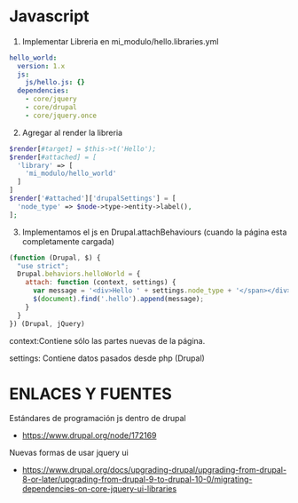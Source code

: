 Javascript
========
#### 

1. Implementar Libreria en mi_modulo/hello.libraries.yml
```yml
hello_world:
  version: 1.x
  js:
    js/hello.js: {}
  dependencies:
    - core/jquery
    - core/drupal
    - core/jquery.once
```

2. Agregar al render la libreria
```php
$render[#target] = $this->t('Hello');
$render[#attached] = [
  'library' => [
    'mi_modulo/hello_world'
  ]
]
$render['#attached']['drupalSettings'] = [
  'node_type' => $node->type->entity->label(),
];    
```

3. Implementamos el js en Drupal.attachBehaviours (cuando la página esta completamente cargada)
```js
(function (Drupal, $) {
  "use strict";
  Drupal.behaviors.helloWorld = {
    attach: function (context, settings) {
      var message = '<div>Hello ' + settings.node_type + '</span></div>'
      $(document).find('.hello').append(message);
    }
  }
}) (Drupal, jQuery)
```
context:Contiene sólo las partes nuevas de la página.

settings: Contiene datos pasados desde php (Drupal)

ENLACES Y FUENTES
=================

Estándares de programación js dentro de drupal
- https://www.drupal.org/node/172169


Nuevas formas de usar jquery ui
- https://www.drupal.org/docs/upgrading-drupal/upgrading-from-drupal-8-or-later/upgrading-from-drupal-9-to-drupal-10-0/migrating-dependencies-on-core-jquery-ui-libraries